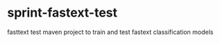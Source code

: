 # sprint-fastext-test
fasttext test maven project to train and test fastext classification models


